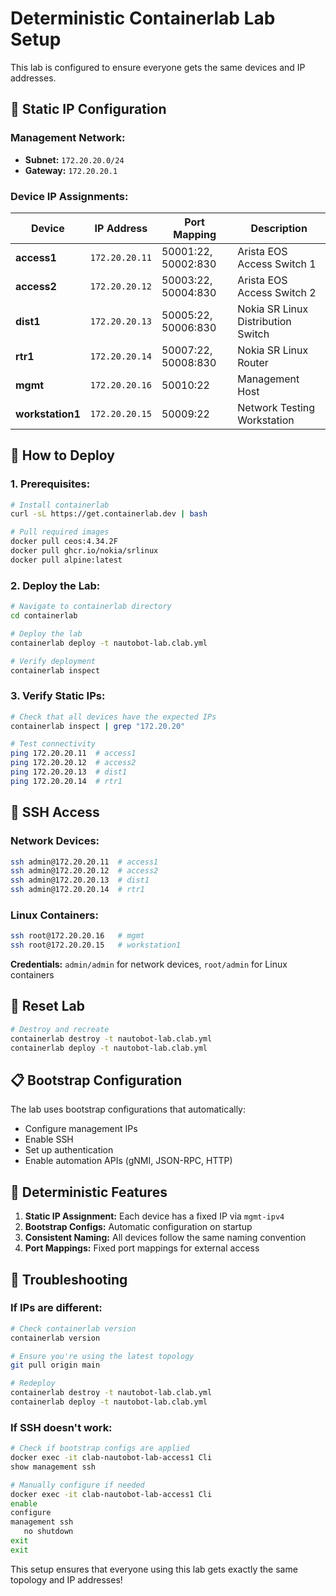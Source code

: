 # Deterministic Containerlab Lab Setup

This lab is configured to ensure everyone gets the same devices and IP addresses.

## 🔧 **Static IP Configuration**

### **Management Network:**
- **Subnet:** `172.20.20.0/24`
- **Gateway:** `172.20.20.1`

### **Device IP Assignments:**
| Device | IP Address | Port Mapping | Description |
|--------|------------|--------------|-------------|
| **access1** | `172.20.20.11` | 50001:22, 50002:830 | Arista EOS Access Switch 1 |
| **access2** | `172.20.20.12` | 50003:22, 50004:830 | Arista EOS Access Switch 2 |
| **dist1** | `172.20.20.13` | 50005:22, 50006:830 | Nokia SR Linux Distribution Switch |
| **rtr1** | `172.20.20.14` | 50007:22, 50008:830 | Nokia SR Linux Router |
| **mgmt** | `172.20.20.16` | 50010:22 | Management Host |
| **workstation1** | `172.20.20.15` | 50009:22 | Network Testing Workstation |

## 🚀 **How to Deploy**

### **1. Prerequisites:**
```bash
# Install containerlab
curl -sL https://get.containerlab.dev | bash

# Pull required images
docker pull ceos:4.34.2F
docker pull ghcr.io/nokia/srlinux
docker pull alpine:latest
```

### **2. Deploy the Lab:**
```bash
# Navigate to containerlab directory
cd containerlab

# Deploy the lab
containerlab deploy -t nautobot-lab.clab.yml

# Verify deployment
containerlab inspect
```

### **3. Verify Static IPs:**
```bash
# Check that all devices have the expected IPs
containerlab inspect | grep "172.20.20"

# Test connectivity
ping 172.20.20.11  # access1
ping 172.20.20.12  # access2
ping 172.20.20.13  # dist1
ping 172.20.20.14  # rtr1
```

## 🔑 **SSH Access**

### **Network Devices:**
```bash
ssh admin@172.20.20.11  # access1
ssh admin@172.20.20.12  # access2
ssh admin@172.20.20.13  # dist1
ssh admin@172.20.20.14  # rtr1
```

### **Linux Containers:**
```bash
ssh root@172.20.20.16   # mgmt
ssh root@172.20.20.15   # workstation1
```

**Credentials:** `admin/admin` for network devices, `root/admin` for Linux containers

## 🔄 **Reset Lab**

```bash
# Destroy and recreate
containerlab destroy -t nautobot-lab.clab.yml
containerlab deploy -t nautobot-lab.clab.yml
```

## 📋 **Bootstrap Configuration**

The lab uses bootstrap configurations that automatically:
- Configure management IPs
- Enable SSH
- Set up authentication
- Enable automation APIs (gNMI, JSON-RPC, HTTP)

## 🎯 **Deterministic Features**

1. **Static IP Assignment:** Each device has a fixed IP via `mgmt-ipv4`
2. **Bootstrap Configs:** Automatic configuration on startup
3. **Consistent Naming:** All devices follow the same naming convention
4. **Port Mappings:** Fixed port mappings for external access

## 🔧 **Troubleshooting**

### **If IPs are different:**
```bash
# Check containerlab version
containerlab version

# Ensure you're using the latest topology
git pull origin main

# Redeploy
containerlab destroy -t nautobot-lab.clab.yml
containerlab deploy -t nautobot-lab.clab.yml
```

### **If SSH doesn't work:**
```bash
# Check if bootstrap configs are applied
docker exec -it clab-nautobot-lab-access1 Cli
show management ssh

# Manually configure if needed
docker exec -it clab-nautobot-lab-access1 Cli
enable
configure
management ssh
   no shutdown
exit
exit
```

This setup ensures that everyone using this lab gets exactly the same topology and IP addresses!